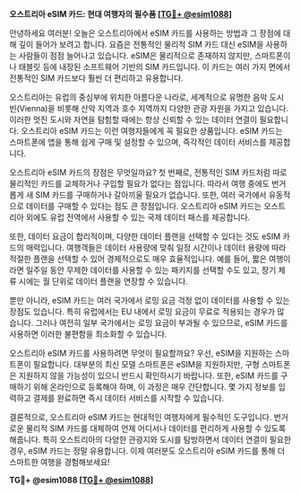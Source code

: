 **오스트리아 eSIM 카드: 현대 여행자의 필수품 [[TG💪+ @esim1088](https://t.me/s/esim1088)]**

안녕하세요 여러분! 오늘은 오스트리아에서 eSIM 카드를 사용하는 방법과 그 장점에 대해 깊이 들어가 보려고 합니다. 요즘은 전통적인 물리적 SIM 카드 대신 eSIM을 사용하는 사람들이 점점 늘어나고 있습니다. eSIM은 물리적으로 존재하지 않지만, 스마트폰이나 태블릿 등에 내장된 소프트웨어 기반의 SIM 카드입니다. 이 카드는 여러 가지 면에서 전통적인 SIM 카드보다 훨씬 더 편리하고 유용합니다.

오스트리아는 유럽의 중심부에 위치한 아름다운 나라로, 세계적으로 유명한 음악 도시 빈(Vienna)을 비롯해 산악 지역과 호수 지역까지 다양한 관광 자원을 가지고 있습니다. 이러한 멋진 도시와 자연을 탐험할 때에는 항상 신뢰할 수 있는 데이터 연결이 필요합니다. 오스트리아 eSIM 카드는 이런 여행자들에게 꼭 필요한 상품입니다. eSIM 카드는 스마트폰에 앱을 통해 쉽게 구매 및 설정할 수 있으며, 즉각적인 데이터 서비스를 제공합니다.

오스트리아 eSIM 카드의 장점은 무엇일까요? 첫 번째로, 전통적인 SIM 카드처럼 따로 물리적인 카드를 교체하거나 구입할 필요가 없다는 점입니다. 따라서 여행 중에도 번거롭게 새 SIM 카드를 구매하거나 갈아끼울 필요가 없습니다. 또한, 여러 국가에서 유동적으로 데이터를 구매할 수 있다는 점도 큰 장점입니다. 오스트리아 eSIM 카드는 오스트리아 외에도 유럽 전역에서 사용할 수 있는 국제 데이터 패스를 제공합니다.

또한, 데이터 요금이 합리적이며, 다양한 데이터 플랜을 선택할 수 있다는 것도 eSIM 카드의 매력입니다. 여행객들은 데이터 사용량에 맞춰 일정 시간이나 데이터 용량에 따라 적절한 플랜을 선택할 수 있어 경제적으로도 매우 효율적입니다. 예를 들어, 짧은 여행이라면 일주일 동안 무제한 데이터를 사용할 수 있는 패키지를 선택할 수도 있고, 장기 체류 시에는 월 단위로 데이터 플랜을 연장할 수 있습니다.

뿐만 아니라, eSIM 카드는 여러 국가에서 로밍 요금 걱정 없이 데이터를 사용할 수 있는 장점도 있습니다. 특히 유럽에서는 EU 내에서 로밍 요금이 무료로 적용되는 경우가 많습니다. 그러나 여전히 일부 국가에서는 로밍 요금이 부과될 수 있으므로, eSIM 카드를 사용하면 이러한 불편함을 최소화할 수 있습니다.

오스트리아 eSIM 카드를 사용하려면 무엇이 필요할까요? 우선, eSIM을 지원하는 스마트폰이 필요합니다. 대부분의 최신 모델 스마트폰은 eSIM을 지원하지만, 구형 스마트폰은 지원하지 않을 가능성이 있으니 반드시 확인하시기 바랍니다. 또한, eSIM 카드를 구매하기 위해 온라인으로 등록해야 하며, 이 과정은 매우 간단합니다. 몇 가지 정보를 입력하고 결제를 완료하면 즉시 데이터 서비스를 시작할 수 있습니다.

결론적으로, 오스트리아 eSIM 카드는 현대적인 여행자에게 필수적인 도구입니다. 번거로운 물리적 SIM 카드를 대체하여 언제 어디서나 데이터를 편리하게 사용할 수 있도록 해줍니다. 특히 오스트리아의 다양한 관광지와 도시를 탐방하면서 데이터 연결이 필요한 경우, eSIM 카드는 정말 유용합니다. 이제 여러분도 오스트리아 eSIM 카드를 통해 더 스마트한 여행을 경험해보세요!

**TG💪+ @esim1088 [[TG💪+ @esim1088](https://t.me/s/esim1088)]**
